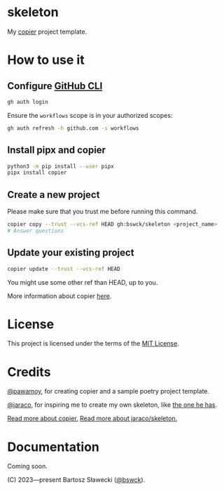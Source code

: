 # skeleton
My [copier](https://github.com/copier-org/copier) project template.

# How to use it

## Configure [GitHub CLI](https://cli.github.com/)
```bash
gh auth login
```
Ensure the `workflows` scope is in your authorized scopes:
```bash
gh auth refresh -h github.com -s workflows
```

## Install pipx and copier
```bash
python3 -m pip install --user pipx
pipx install copier
```

## Create a new project
Please make sure that you trust me before running this command.
```bash
copier copy --trust --vcs-ref HEAD gh:bswck/skeleton <project_name>
# Answer questions
```

## Update your existing project
```bash
copier update --trust --vcs-ref HEAD
```
You might use some other ref than HEAD, up to you.

More information about copier [here](https://copier.readthedocs.io/en/stable/).

# License
This project is licensed under the terms of the [MIT License](/LICENSE).

# Credits
[@pawamoy](https://github.com/pawamoy), for creating copier and a sample poetry project template.

[@jaraco](https://github.com/jaraco), for inspiring me to create my own skeleton, like [the one he has](https://github.com/jaraco/skeleton).

[Read more about copier.](https://copier.readthedocs.io/en/stable/)
[Read more about jaraco/skeleton.](https://blog.jaraco.com/skeleton)

# Documentation
Coming soon.


(C) 2023—present Bartosz Sławecki ([@bswck](https://github.com/bswck)).
